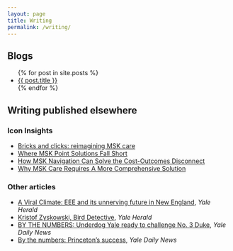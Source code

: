 ```yaml
---
layout: page
title: Writing
permalink: /writing/
---
```


## Blogs

<ul>
  {% for post in site.posts %}
    <li>
      <a href="{{ post.url }}">{{ post.title }}</a>
    </li>
  {% endfor %}
</ul>

## Writing published elsewhere

### Icon Insights
* [Bricks and clicks: reimagining MSK care](https://iconhealthco.com/news/msk-care-is-still-broken-icon-health-has-the-fix)
* [Where MSK Point Solutions Fall Short](https://iconhealthco.com/news/where-point-solutions-fall-short)
* [How MSK Navigation Can Solve the Cost-Outcomes Disconnect](https://iconhealthco.com/news/why-msk-care-requires-more-comprehensive-solutions-ysc9s)
* [Why MSK Care Requires A More Comprehensive Solution](https://iconhealthco.com/news/why-msk-care-requires-more-comprehensive-solutions)

### Other articles
* [A Viral Climate: EEE and its unnerving future in New England](https://yale-herald.com/2020/01/24/a-viral-climate-eee-and-its-unnerving-future-in-new-england/), *Yale Herald*
* [Kristof Zyskowski, Bird Detective](https://yale-herald.com/2020/01/14/kristof-zyskowski-bird-detective/), *Yale Herald*
* [BY THE NUMBERS: Underdog Yale ready to challenge No. 3 Duke](https://yaledailynews.com/blog/2018/12/05/by-the-numbers-underdog-yale-ready-to-challenge-no-3-duke/), *Yale Daily News*
* [By the numbers: Princeton’s success](https://yaledailynews.com/blog/2018/11/07/150974/), *Yale Daily News*

